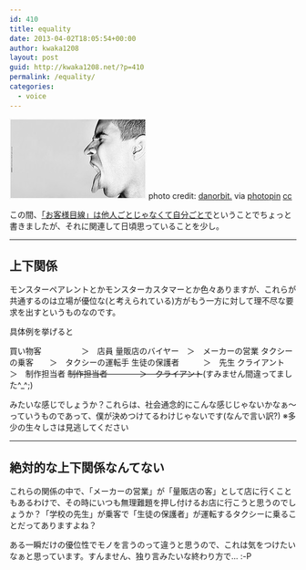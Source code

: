 ```yaml
---
id: 410
title: equality
date: 2013-04-02T18:05:54+00:00
author: kwaka1208
layout: post
guid: http://kwaka1208.net/?p=410
permalink: /equality/
categories:
  - voice
---
```

<img src="/assets/images/2013/04/small_2315333169.jpg" alt="angry" width="240" height="141" class="alignnone size-full wp-image-423" />
photo credit: <a href="http://www.flickr.com/photos/danorbit/2315333169/">danorbit.</a> via <a href="http://photopin.com">photopin</a> <a href="http://creativecommons.org/licenses/by-nc-nd/2.0/">cc</a>

この間、<a href="http://kwaka1208.net/you-are-the-customer/">「お客様目線」は他人ごとじゃなくて自分ごとで</a>ということでちょっと書きましたが、それに関連して日頃思っていることを少し。

<hr>
<h2>上下関係</h2>
モンスターペアレントとかモンスターカスタマーとか色々ありますが、これらが共通するのは立場が優位な(と考えられている)方がもう一方に対して理不尽な要求を出すというものなのです。

具体例を挙げると

買い物客　　　　　＞　店員
量販店のバイヤー　＞　メーカーの営業
タクシーの乗客　　＞　タクシーの運転手
生徒の保護者　　　＞　先生
クライアント　　　＞　制作担当者
<strike>制作担当者　　　　＞　クライアント</strike>(すみません間違ってました^_^;)

みたいな感じでしょうか？これらは、社会通念的にこんな感じじゃないかなぁ〜っていうものであって、僕が決めつけてるわけじゃないです(なんで言い訳?)
※多少の生々しさは見逃してください

<hr>
<h2>絶対的な上下関係なんてない</h2>
これらの関係の中で、「メーカーの営業」が「量販店の客」として店に行くこともあるわけで、その時にいつも無理難題を押し付けるお店に行こうと思うのでしょうか？「学校の先生」が乗客で「生徒の保護者」が運転するタクシーに乗ることだってありますよね？

ある一瞬だけの優位性でモノを言うのって違うと思うので、これは気をつけたいなぁと思っています。すんません、独り言みたいな終わり方で... :-P